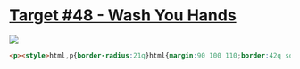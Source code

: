 # [Target #48 - Wash You Hands](https://cssbattle.dev/play/48)

![](https://cssbattle.dev/targets/48.png)

```HTML
<p><style>html,p{border-radius:21q}html{margin:90 100 110;border:42q solid #fe5f55;box-shadow:0 21q#a64942,0 0 0 2in #293462}p{margin:-19q -19q -31q;height:40;background:#a64942
```